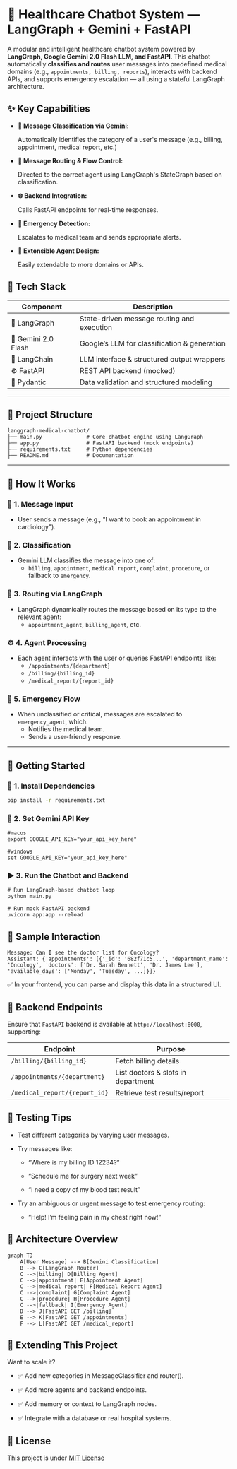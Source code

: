 # 🏥 Healthcare Chatbot System — LangGraph + Gemini + FastAPI
A modular and intelligent healthcare chatbot system powered by **LangGraph, Google Gemini 2.0 Flash LLM, and FastAPI**. This chatbot automatically **classifies and routes** user messages into predefined medical domains (e.g., `appointments, billing, reports`), interacts with backend APIs, and supports emergency escalation — all using a stateful LangGraph architecture.

## ✨ Key Capabilities
- **🧠 Message Classification via Gemini:**

    Automatically identifies the category of a user's message (e.g., billing, appointment, medical report, etc.)

- **🔁 Message Routing & Flow Control:**

    Directed to the correct agent using LangGraph's StateGraph based on classification.

- **🌐 Backend Integration:**

    Calls FastAPI endpoints for real-time responses.

- **🚨 Emergency Detection:**

    Escalates to medical team and sends appropriate alerts.

- **🧾 Extensible Agent Design:**

    Easily extendable to more domains or APIs.

## 🧰 Tech Stack
| Component           | Description                                        |
|---------------------|----------------------------------------------------|
| 🧠 LangGraph         | State-driven message routing and execution         |
| 🤖 Gemini 2.0 Flash  | Google’s LLM for classification & generation       |
| 🧪 LangChain         | LLM interface & structured output wrappers         |
| ⚙️ FastAPI           | REST API backend (mocked)                          |
| 🧾 Pydantic          | Data validation and structured modeling            |

---

## 📁 Project Structure
```
langgraph-medical-chatbot/
├── main.py              # Core chatbot engine using LangGraph
├── app.py               # FastAPI backend (mock endpoints)
├── requirements.txt     # Python dependencies
├── README.md            # Documentation
```


---

## 🧠 How It Works

### 🧾 1. Message Input
- User sends a message (e.g., "I want to book an appointment in cardiology").

### 🧠 2. Classification
- Gemini LLM classifies the message into one of:
  - `billing`, `appointment`, `medical report`, `complaint`, `procedure`, or fallback to `emergency`.

### 🔁 3. Routing via LangGraph
- LangGraph dynamically routes the message based on its type to the relevant agent:
  - `appointment_agent`, `billing_agent`, etc.

### ⚙️ 4. Agent Processing
- Each agent interacts with the user or queries FastAPI endpoints like:
  - `/appointments/{department}`
  - `/billing/{billing_id}`
  - `/medical_report/{report_id}`

### 🚨 5. Emergency Flow
- When unclassified or critical, messages are escalated to `emergency_agent`, which:
  - Notifies the medical team.
  - Sends a user-friendly response.

---

## 🚀 Getting Started

### 🔧 1. Install Dependencies

```bash
pip install -r requirements.txt
```

### 🔑 2. Set Gemini API Key

```
#macos
export GOOGLE_API_KEY="your_api_key_here"

#windows
set GOOGLE_API_KEY="your_api_key_here"
```

### ▶️ 3. Run the Chatbot and Backend
```
# Run LangGraph-based chatbot loop
python main.py

# Run mock FastAPI backend
uvicorn app:app --reload
```

## 💬 Sample Interaction
```
Message: Can I see the doctor list for Oncology?
Assistant: {'appointments': [{'_id': '682f71c5...', 'department_name': 'Oncology', 'doctors': ['Dr. Sarah Bennett', 'Dr. James Lee'], 'available_days': ['Monday', 'Tuesday', ...]}]}
```
  ✅ In your frontend, you can parse and display this data in a structured UI.

## 🔌 Backend Endpoints
Ensure that `FastAPI` backend is available at `http://localhost:8000`, supporting:

| Endpoint                      | Purpose                            |
|------------------------------|------------------------------------|
| `/billing/{billing_id}`      | Fetch billing details              |
| `/appointments/{department}` | List doctors & slots in department |
| `/medical_report/{report_id}`| Retrieve test results/report       |


## 🧪 Testing Tips
- Test different categories by varying user messages.

- Try messages like:

  - “Where is my billing ID 12234?”

  - “Schedule me for surgery next week”

  - “I need a copy of my blood test result”

- Try an ambiguous or urgent message to test emergency routing:

  - “Help! I’m feeling pain in my chest right now!”

## 🧱 Architecture Overview
```
graph TD
    A[User Message] --> B[Gemini Classification]
    B --> C[LangGraph Router]
    C -->|billing| D[Billing Agent]
    C -->|appointment| E[Appointment Agent]
    C -->|medical report| F[Medical Report Agent]
    C -->|complaint| G[Complaint Agent]
    C -->|procedure| H[Procedure Agent]
    C -->|fallback| I[Emergency Agent]
    D --> J[FastAPI GET /billing]
    E --> K[FastAPI GET /appointments]
    F --> L[FastAPI GET /medical_report]
```
## 🧩 Extending This Project
Want to scale it?

- ✅ Add new categories in MessageClassifier and router().

- ✅ Add more agents and backend endpoints.

- ✅ Add memory or context to LangGraph nodes.

- ✅ Integrate with a database or real hospital systems.

## 📄 License
This project is under [MIT License](./LICENSE.md)